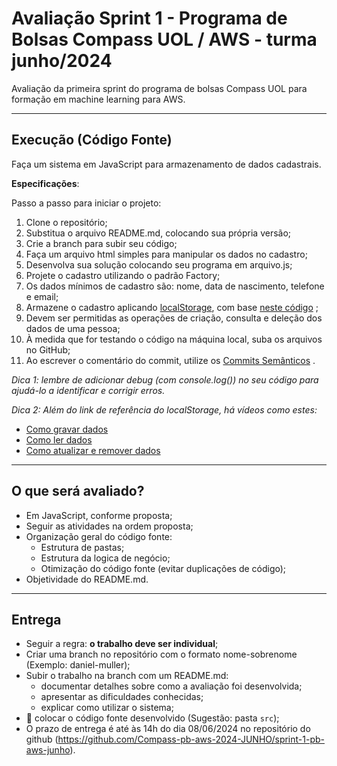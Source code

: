 # Avaliação Sprint 1 - Programa de Bolsas Compass UOL / AWS - turma junho/2024

Avaliação da primeira sprint do programa de bolsas Compass UOL para formação em machine learning para AWS.

***

## Execução (Código Fonte)

Faça um sistema em JavaScript para armazenamento de dados cadastrais. 

**Especificações**:

Passo a passo para iniciar o projeto:

1. Clone o repositório;
2. Substitua o arquivo README.md, colocando sua própria versão;
3. Crie a branch para subir seu código;
4. Faça um arquivo html simples para manipular os dados no cadastro;
5. Desenvolva sua solução colocando seu programa em arquivo.js;
6. Projete o cadastro utilizando o padrão Factory;
7. Os dados mínimos de cadastro são: nome, data de nascimento, telefone e email;
8. Armazene o cadastro aplicando [localStorage](https://developer.mozilla.org/en-US/docs/Learn/JavaScript/Client-side_web_APIs/Client-side_storage#storing_simple_data_%E2%80%94_web_storage), com base [neste código](https://github.com/mdn/learning-area/tree/main/javascript/apis/client-side-storage/web-storage) ;
9. Devem ser permitidas as operações de criação, consulta e deleção dos dados de uma pessoa;
10. À medida que for testando o código na máquina local, suba os arquivos no GitHub;
11. Ao escrever o comentário do commit, utilize os [Commits Semânticos](https://blog.geekhunter.com.br/o-que-e-commit-e-como-usar-commits-semanticos/) .

*Dica 1: lembre de adicionar debug (com console.log()) no seu código para ajudá-lo a identificar e corrigir erros.*

*Dica 2: Além do link de referência do localStorage, há vídeos como estes:*
* [Como gravar dados](https://youtu.be/DvSAbX9o7Uo?feature=shared)
* [Como ler dados](https://youtu.be/IP30D8KqeNE?feature=shared)
* [Como atualizar e remover dados](https://youtu.be/26zf4Gc4sT4?feature=shared)


***

## O que será avaliado?

- Em JavaScript, conforme proposta;
- Seguir as atividades na ordem proposta;
- Organização geral do código fonte:
  - Estrutura de pastas;
  - Estrutura da logica de negócio;
  - Otimização do código fonte (evitar duplicações de código);
- Objetividade do README.md.

***

## Entrega

- Seguir a regra: **o trabalho deve ser individual**;
- Criar uma branch no repositório com o formato nome-sobrenome (Exemplo: daniel-muller);
- Subir o trabalho na branch com um README.md:
  - documentar detalhes sobre como a avaliação foi desenvolvida;
  - apresentar as dificuldades conhecidas;
  - explicar como utilizar o sistema;
- 🔨 colocar o código fonte desenvolvido (Sugestão: pasta `src`);
- O prazo de entrega é até às 14h do dia 08/06/2024 no repositório do github (https://github.com/Compass-pb-aws-2024-JUNHO/sprint-1-pb-aws-junho).

